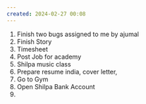 ```yaml
---
created: 2024-02-27 00:08
---
```

1. Finish two bugs assigned to me by ajumal
2. Finish Story
3. Timesheet
4. Post Job for academy
5. Shilpa music class
6. Prepare resume india, cover letter, 
7. Go to Gym
8. Open Shilpa Bank Account
9. 